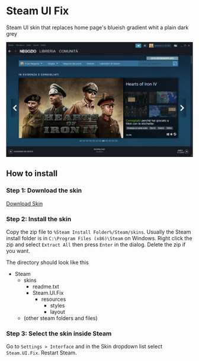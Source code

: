 # Steam UI Fix

Steam UI skin that replaces home page's blueish gradient whit a plain dark grey

![Preview Screentshot](/preview.png?raw=true "Optional Title")

## How to install

### Step 1: Download the skin
<a href="https://github.com/jackss011/steam-ui-fix/releases/download/v1.0/Steam.UI.Fix.zip">Download Skin</a>

### Step 2: Install the skin
Copy the zip file to `%Steam Install Folder%/Steam/skins`. Usually the Steam install folder is in `C:\Program Files (x86)\Steam` on Windows.
Right click the zip and select `Extract All` then press `Enter` in the dialog. Delete the zip if you want.

The directory should look like this
- Steam
  - skins
    - readme.txt
    - Steam.UI.Fix
      - resources
        - styles
        - layout
  - (other steam folders and files)
  
### Step 3: Select the skin inside Steam
Go to `Settings > Interface` and in the Skin dropdown list select `Steam.UI.Fix`. Restart Steam.
